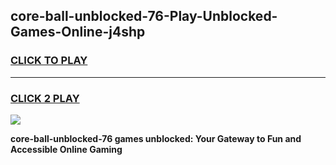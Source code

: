 
## core-ball-unblocked-76-Play-Unblocked-Games-Online-j4shp
<h3>
<a href="https://premium76.site?title=core-ball-unblocked-76&ref=25A">CLICK TO PLAY</a></h3>
<hr>

<h3>
<a href="https://premium76.site?title=core-ball-unblocked-76&ref=25A">CLICK 2 PLAY</a>
  
</h3>

<a href="https://premium76.site?title=core-ball-unblocked-76&ref=25A"><img src="https://clearcache.store/games.png"></a>


**core-ball-unblocked-76 games unblocked: Your Gateway to Fun and Accessible Online Gaming**
